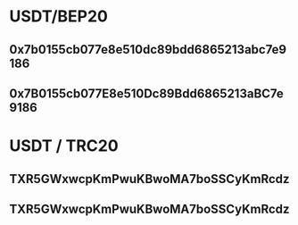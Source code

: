 # USDT/BEP20 
## 0x7b0155cb077e8e510dc89bdd6865213abc7e9186
## 0x7B0155cb077E8e510Dc89Bdd6865213aBC7e9186

# USDT / TRC20
## TXR5GWxwcpKmPwuKBwoMA7boSSCyKmRcdz
## TXR5GWxwcpKmPwuKBwoMA7boSSCyKmRcdz

